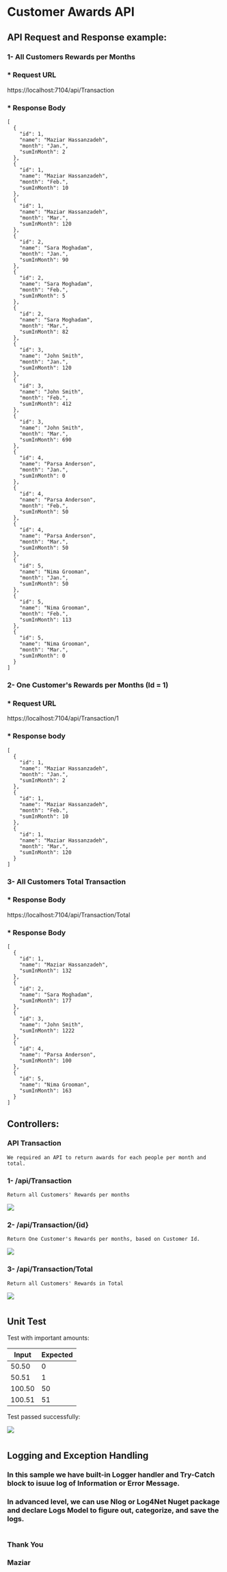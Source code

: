 # Customer Awards API
## API Request and Response example:

### 1- All Customers Rewards per Months
### * Request URL

https://localhost:7104/api/Transaction

### * Response Body

```
[
  {
    "id": 1,
    "name": "Maziar Hassanzadeh",
    "month": "Jan.",
    "sumInMonth": 2
  },
  {
    "id": 1,
    "name": "Maziar Hassanzadeh",
    "month": "Feb.",
    "sumInMonth": 10
  },
  {
    "id": 1,
    "name": "Maziar Hassanzadeh",
    "month": "Mar.",
    "sumInMonth": 120
  },
  {
    "id": 2,
    "name": "Sara Moghadam",
    "month": "Jan.",
    "sumInMonth": 90
  },
  {
    "id": 2,
    "name": "Sara Moghadam",
    "month": "Feb.",
    "sumInMonth": 5
  },
  {
    "id": 2,
    "name": "Sara Moghadam",
    "month": "Mar.",
    "sumInMonth": 82
  },
  {
    "id": 3,
    "name": "John Smith",
    "month": "Jan.",
    "sumInMonth": 120
  },
  {
    "id": 3,
    "name": "John Smith",
    "month": "Feb.",
    "sumInMonth": 412
  },
  {
    "id": 3,
    "name": "John Smith",
    "month": "Mar.",
    "sumInMonth": 690
  },
  {
    "id": 4,
    "name": "Parsa Anderson",
    "month": "Jan.",
    "sumInMonth": 0
  },
  {
    "id": 4,
    "name": "Parsa Anderson",
    "month": "Feb.",
    "sumInMonth": 50
  },
  {
    "id": 4,
    "name": "Parsa Anderson",
    "month": "Mar.",
    "sumInMonth": 50
  },
  {
    "id": 5,
    "name": "Nima Grooman",
    "month": "Jan.",
    "sumInMonth": 50
  },
  {
    "id": 5,
    "name": "Nima Grooman",
    "month": "Feb.",
    "sumInMonth": 113
  },
  {
    "id": 5,
    "name": "Nima Grooman",
    "month": "Mar.",
    "sumInMonth": 0
  }
]
```

### 2- One Customer's Rewards per Months (Id = 1)
### * Request URL

https://localhost:7104/api/Transaction/1

### * Response body
```
[
  {
    "id": 1,
    "name": "Maziar Hassanzadeh",
    "month": "Jan.",
    "sumInMonth": 2
  },
  {
    "id": 1,
    "name": "Maziar Hassanzadeh",
    "month": "Feb.",
    "sumInMonth": 10
  },
  {
    "id": 1,
    "name": "Maziar Hassanzadeh",
    "month": "Mar.",
    "sumInMonth": 120
  }
]
```

### 3- All Customers Total Transaction
### * Response Body

https://localhost:7104/api/Transaction/Total

### * Response Body
```
[
  {
    "id": 1,
    "name": "Maziar Hassanzadeh",
    "sumInMonth": 132
  },
  {
    "id": 2,
    "name": "Sara Moghadam",
    "sumInMonth": 177
  },
  {
    "id": 3,
    "name": "John Smith",
    "sumInMonth": 1222
  },
  {
    "id": 4,
    "name": "Parsa Anderson",
    "sumInMonth": 100
  },
  {
    "id": 5,
    "name": "Nima Grooman",
    "sumInMonth": 163
  }
]
```

## Controllers:

### API Transaction
    We required an API to return awards for each people per month and total.
### 1- /api/Transaction
    Return all Customers' Rewards per months
![](1.jpg)

### 2- /api/Transaction/{id} 
    Return One Customer's Rewards per months, based on Customer Id.
![](2.jpg)

### 3- /api/Transaction/Total
    Return all Customers' Rewards in Total
![](3.jpg)

# 

## Unit Test
Test with important amounts:

| Input | Expected |
|-------|----------|
| 50.50 | 0 |
| 50.51 | 1 |
| 100.50 | 50 |
| 100.51 | 51 |

Test passed successfully:

![](test.jpg)

#

## Logging and Exception Handling

### In this sample we have built-in Logger handler and Try-Catch block to isuue log of Information or Error Message.

### In advanced level, we can use Nlog or Log4Net Nuget package and declare Logs Model to figure out, categorize, and save the logs.

# 
### Thank You
### 
### Maziar


